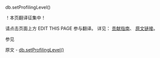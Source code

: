  db.setProfilingLevel()

 ！本页翻译征集中！

请点击页面上方 EDIT THIS PAGE 参与翻译。
详见：
[贡献指南]( https://github.com/whaleal/MongoDB-Manual-zh/blob/master/CONTRIBUTING.md )、
[原文链接](  https://docs.mongodb.com/manual/reference/method/db.setProfilingLevel/  )。

 参见

原文 - [db.setProfilingLevel()]( https://docs.mongodb.com/manual/reference/method/db.setProfilingLevel/ )

